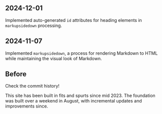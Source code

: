 ## 2024-12-01

Implemented auto-generated `id` attributes for heading elements in `markupsidedown` processing.

## 2024-11-07

Implemented `markupsidedown`, a process for rendering Markdown to HTML while maintaining the visual look of Markdown.

## Before

Check the commit history!

This site has been built in fits and spurts since mid 2023. The foundation was built over a weekend in August, with incremental updates and improvements since.
